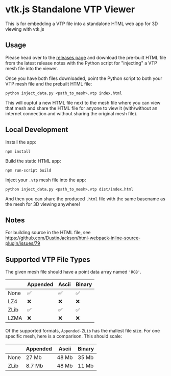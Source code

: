 # vtk.js Standalone VTP Viewer

This is for embedding a VTP file into a standalone HTML web app for 3D viewing
with vtk.js

## Usage

Please head over to the [releases page](https://kwgitlab.kitware.com/bane.sullivan/vtp-web-viewer/-/releases)
and download the pre-built HTML file from the latest release notes with the
Python script for "injecting" a VTP mesh file into the viewer.

Once you have both files downloaded, point the Python script to both your VTP
mesh file and the prebuilt HTML file:

```
python inject_data.py <path_to_mesh>.vtp index.html
```

This will ouptut a new HTML file next to the mesh file where you can view that
mesh and share the HTML file for anyone to view it (with/without an internet
connection and without sharing the original mesh file).

## Local Development

Install the app:

```
npm install
```

Build the static HTML app:

```
npm run-script build
```

Inject your `.vtp` mesh file into the app:

```
python inject_data.py <path_to_mesh>.vtp dist/index.html
```

And then you can share the produced `.html` file with the same basename as the
mesh for 3D viewing anywhere!

## Notes

For building source in the HTML file, see https://github.com/DustinJackson/html-webpack-inline-source-plugin/issues/79


## Supported VTP File Types

The given mesh file should have a point data array named `'RGB'`.

|| Appended | Ascii | Binary |
|------|----|----|----|
| None | ✅ | ✅ | ✅ |
| LZ4  | ❌ | ❌ | ❌ |
| ZLib | ✅ | ✅ | ✅ |
| LZMA | ❌ | ❌ | ❌ |

Of the supported formats, `Appended-ZLib` has the mallest file size. For one specific mesh, here is a comparison. This should scale:


|| Appended | Ascii | Binary |
|------|----|----|----|
| None | 27 Mb | 48 Mb | 35 Mb |
| ZLib | 8.7 Mb | 48 Mb | 11 Mb |
